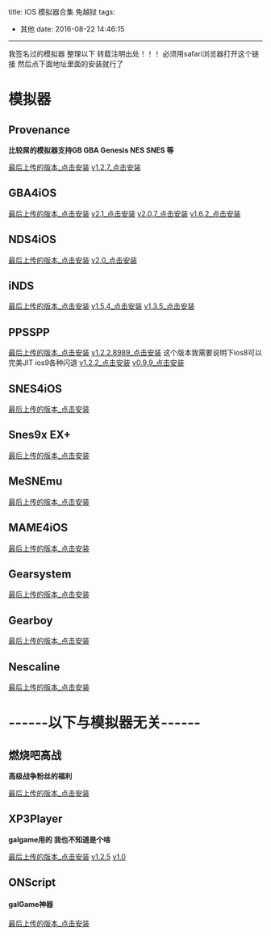 title: iOS 模拟器合集 免越狱
tags:
  - 其他
date: 2016-08-22 14:46:15
---
我签名过的模拟器 整理以下 转载注明出处！！！
必须用safari浏览器打开这个链接 然后点下面地址里面的安装就行了

<!--more-->

# 模拟器

## Provenance
**比较屌的模拟器支持GB GBA Genesis NES SNES 等**

[最后上传的版本_点击安装][1] 
[v1.2.7_点击安装][2]

## GBA4iOS
[最后上传的版本_点击安装][3]
[v2.1_点击安装][4]
[v2.0.7_点击安装][5]
[v1.6.2_点击安装][6]


## NDS4iOS
[最后上传的版本_点击安装][7]
[v2.0_点击安装][8]

## iNDS
[最后上传的版本_点击安装][9]
[v1.5.4_点击安装][10]
[v1.3.5_点击安装][11]

## PPSSPP
[最后上传的版本_点击安装][12]
[v1.2.2.8989_点击安装][27] 这个版本我需要说明下ios8可以完美JIT ios9各种闪退
[v1.2.2_点击安装][13]
[v0.9.9_点击安装][14]

## SNES4iOS
[最后上传的版本_点击安装][15]

## Snes9x EX+
[最后上传的版本_点击安装][16]

## MeSNEmu
[最后上传的版本_点击安装][17]

## MAME4iOS
[最后上传的版本_点击安装][18]

## Gearsystem
[最后上传的版本_点击安装][19]

## Gearboy
[最后上传的版本_点击安装][20]

## Nescaline
[最后上传的版本_点击安装][21]


# ------以下与模拟器无关------

## 燃烧吧高战
**高级战争粉丝的福利**

[最后上传的版本_点击安装][22]

## XP3Player
**galgame用的 我也不知道是个啥**

[最后上传的版本_点击安装][23]
[v1.2.5][24]
[v1.0][25]

## ONScript 
#### galGame神器
[最后上传的版本_点击安装][26]



[1]: http://fir.im/wjlf
[2]: http://fir.im/wjlf?release_id=575d2ce800fc74511d000009
[3]: http://fir.im/1afq
[4]: http://fir.im/1afq?release_id=57358f16f2fc4257fa00002d
[5]: http://fir.im/1afq?release_id=570f2cd5748aac5bf100001e
[6]: http://fir.im/1afq?release_id=570f27c400fc7453f4000020
[7]: http://fir.im/vkuy
[8]: http://fir.im/apps/565d423f748aac0a6c000004
[9]: http://fir.im/1u9r
[10]: http://fir.im/1u9r?release_id=5771e4e000fc7427ea000024
[11]: http://fir.im/1u9r?release_id=56e61c3b00fc742433000054
[12]: http://fir.im/15vn
[13]: http://fir.im/15vn?release_id=574077c4f2fc42607400000f
[14]: http://fir.im/15vn?release_id=56dcd7bae75e2d3c1f000001
[15]: http://fir.im/mnku
[16]: http://fir.im/9uvy
[17]: http://fir.im/a8n1
[18]: http://fir.im/mdut
[19]: http://fir.im/wxz5
[20]: http://fir.im/9fta
[21]: http://fir.im/9wey
[22]: http://fir.im/m9j5
[23]: http://fir.im/gz8d
[24]: http://fir.im/gz8d?release_id=5771e04700fc740ff4000019
[25]: http://fir.im/gz8d?release_id=573e67d800fc7433b200001f
[26]: http://fir.im/ebl9
[27]: http://fir.im/15vn?release_id=57c6dcfeca87a805f100223f